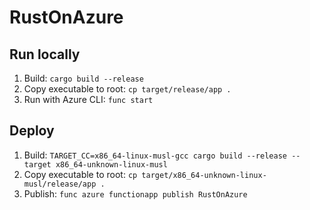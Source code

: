 # RustOnAzure

## Run locally

1. Build: `cargo build --release`
1. Copy executable to root: `cp target/release/app .`
1. Run with Azure CLI: `func start`


## Deploy
1. Build: `TARGET_CC=x86_64-linux-musl-gcc cargo build --release --target x86_64-unknown-linux-musl`
1. Copy executable to root: `cp target/x86_64-unknown-linux-musl/release/app .`
1. Publish: `func azure functionapp publish RustOnAzure`
